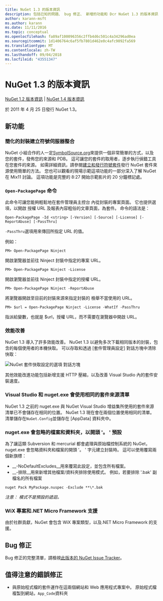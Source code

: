 ```yaml
---
title: NuGet 1.3 的版本資訊
description: 包括已知的問題、 bug 修正、 新增的功能和 Dcr NuGet 1.3 的版本資訊。
author: karann-msft
ms.author: karann
ms.date: 11/11/2016
ms.topic: conceptual
ms.openlocfilehash: fa89af100096356c2ffb4d6c501c4a34296ad0ea
ms.sourcegitcommit: 1d1406764c6af5fb7801d462e0c4afc9092fa569
ms.translationtype: MT
ms.contentlocale: zh-TW
ms.lasthandoff: 09/04/2018
ms.locfileid: "43551347"
---
```

# <a name="nuget-13-release-notes"></a>NuGet 1.3 的版本資訊

[NuGet 1.2 版本資訊](../release-notes/nuget-1.2.md) | [NuGet 1.4 版本資訊](../release-notes/nuget-1.4.md)

於 2011 年 4 月 25 日發行 NuGet 1.3。

## <a name="new-features"></a>新功能

### <a name="streamlined-package-creation-with-symbol-server-integration"></a>簡化的封裝建立符號伺服器整合

NuGet 小組合作的人一定[SymbolSource.org](http://www.symbolsource.org/)來提供一個非常簡單的方式，以及您的套件，發佈您的來源和 PDB。 這可讓您的套件的取用者，逐步執行偵錯工具在您套件的來源。 如需詳細資訊，請參閱[建立和發行符號套件](../create-packages/symbol-packages.md)發行 NuGet 套件來源使用簡單的方法。 您也可以觀看的現場示範這項功能的一部分深入了解 NuGet 在 Mix11 討論。 這項功能是完整的 8:27 開始示範影片的 20 分鐘標記處。

### <a name="open-packagepage-command"></a>`Open-PackagePage` 命令

此命令可讓您能夠輕鬆地在套件管理員主控台 內從封裝的專案頁面。 它也提供選項，以開啟 授權 URL 及報表內容粗俗的文章頁面，為套件。
命令的語法是：

    Open-PackagePage -Id <string> [-Version] [-Source] [-License] [-ReportAbuse] [-PassThru]

`-PassThru`選項用來傳回所指定 URL 的值。

例如：

    PM> Open-PackagePage Ninject

開啟瀏覽器並前往 Ninject 封裝中指定的專案 URL。

    PM> Open-PackagePage Ninject -License

開啟瀏覽器並前往 Ninject 封裝中指定的授權 URL。

    PM> Open-PackagePage Ninject -ReportAbuse

將瀏覽器開啟至目前的封裝來源來指定封裝的 檢舉不當使用的 URL。

    PM> $url = Open-PackagePage Ninject -License -WhatIf -PassThru

指派給變數，也就是 $url，授權 URL，而不需要在瀏覽器中開啟 URL。

### <a name="performance-improvements"></a>效能改善

NuGet 1.3 導入了許多效能改善。 NuGet 1.3 以避免多次下載相同版本的封裝，包含的每個使用者的本機快取。 可以存取和透過 [套件管理員設定] 對話方塊中清除快取：

![NuGet 套件快取設定的選項 對話方塊](./media/nuget-options.png)

其他效能改進功能包括新增支援 HTTP 壓縮，以及改善 Visual Studio 內的套件安裝速度。

### <a name="visual-studio-and-nugetexe-uses-the-same-list-of-package-sources"></a>Visual Studio 和 nuget.exe 會使用相同的套件來源清單

NuGet 1.3 之前的 nuget.exe 與 NuGet Visual Studio 增益集所使用的套件來源清單已不會儲存在相同的位置。 NuGet 1.3 現在會在兩個位置使用相同的清單。 清單儲存在`NuGet.Config`並儲存在 [AppData] 資料夾中。

### <a name="nugetexe-ignores-files-and-folders-that-start-with--by-default"></a>nuget.exe 會忽略的檔案和資料夾，以開頭 '。 ' 預設

為了讓這類 Subversion 和 mercurial 都會處理與原始檔控制系統的 NuGet，nuget.exe 會忽略資料夾和檔案的開頭 '。 ' 字元建立封裝時。 這可以使用覆寫兩個新旗標：

* __-NoDefaultExcludes__用來覆寫此設定，並包含所有檔案。
* __-排除__用來新增其他檔案/資料夾排除使用模式。 例如，若要排除 '.bak' 副檔名的所有檔案

```
nuget Pack MyPackage.nuspec -Exclude **\*.bak
```  

_注意： 模式不是預設的遞迴。_

### <a name="support-for-wix-projects-and-the-net-micro-framework"></a>WiX 專案和.NET Micro Framework 支援

由於社群貢獻，NuGet 會包含 WiX 專案類型，以及.NET Micro Framework 的支援。

## <a name="bug-fixes"></a>Bug 修正

Bug 修正的完整清單，請檢視[此版本的 NuGet Issue Tracker](http://nuget.codeplex.com/workitem/list/advanced?keyword=&status=All&type=All&priority=All&release=NuGet%201.3&assignedTo=All&component=All&sortField=LastUpdatedDate&sortDirection=Descending&page=0)。

## <a name="bug-fixes-worth-noting"></a>值得注意的錯誤修正

* 與原始程式檔的套件運作在這兩個網站和 Web 應用程式專案中。
原始程式檔複製到網站，`App_Code`資料夾
